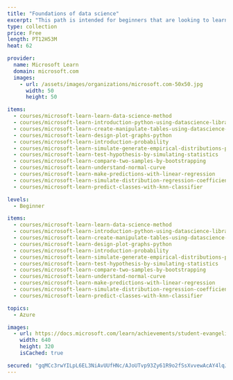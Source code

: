 ```yaml
---
title: "Foundations of data science"
excerpt: "This path is intended for beginners that are looking to learn the basics of Python and Data Science"
type: collection
price: Free
length: PT12H53M
heat: 62

provider:
  name: Microsoft Learn
  domain: microsoft.com
  images:
    - url: /assets/images/organizations/microsoft.com-50x50.jpg
      width: 50
      height: 50

items:
  - courses/microsoft-learn-learn-data-science-method
  - courses/microsoft-learn-introduction-python-using-datascience-library
  - courses/microsoft-learn-create-manipulate-tables-using-datascience-library
  - courses/microsoft-learn-design-plot-graphs-python
  - courses/microsoft-learn-introduction-probability
  - courses/microsoft-learn-simulate-generate-empirical-distributions-python
  - courses/microsoft-learn-test-hypothesis-by-simulating-statistics
  - courses/microsoft-learn-compare-two-samples-by-bootstrapping
  - courses/microsoft-learn-understand-normal-curve
  - courses/microsoft-learn-make-predictions-with-linear-regression
  - courses/microsoft-learn-simulate-distribution-regression-coefficients
  - courses/microsoft-learn-predict-classes-with-knn-classifier

levels:
  - Beginner

items:
  - courses/microsoft-learn-learn-data-science-method
  - courses/microsoft-learn-introduction-python-using-datascience-library
  - courses/microsoft-learn-create-manipulate-tables-using-datascience-library
  - courses/microsoft-learn-design-plot-graphs-python
  - courses/microsoft-learn-introduction-probability
  - courses/microsoft-learn-simulate-generate-empirical-distributions-python
  - courses/microsoft-learn-test-hypothesis-by-simulating-statistics
  - courses/microsoft-learn-compare-two-samples-by-bootstrapping
  - courses/microsoft-learn-understand-normal-curve
  - courses/microsoft-learn-make-predictions-with-linear-regression
  - courses/microsoft-learn-simulate-distribution-regression-coefficients
  - courses/microsoft-learn-predict-classes-with-knn-classifier

topics:
  - Azure

images:
  - url: https://docs.microsoft.com/learn/achievements/student-evangelism/learn-data-science-method-social.png
    width: 640
    height: 320
    isCached: true

secured: "gqMCc3rwYILpL6EL3NiAvUUfHNc/AJoUTvp93Zy61R9o2fSsXvvewAcAY4lqJqXfPUjWYMrHjPAvgN4FRHENTiizo7lrNOWEujXU2IS7rnqyI9xHq+YLmTK1X9JmxkU/oOGiEL9ehHw8tZfXE/+fseMI0lmehfBhsu9MPoVFHpkg8UxbtxKClJGlYb+HCn4b0vo6xMquHPd1S98K7YC1VRtReUcT2tnCEcs456kzF+SowYABnnid8f2ZKIyMRjnwMUSmS8AGENWgGRkK67NddAqEw7DyMAhI8BOrBL7LZcNJR8Rp7Vz4Y410+OXGSTUjOa9/tATNpT5s+dd/9hiEEg==;/T7VXu6g2YTQrLKeVOQOQQ=="
---
```


